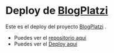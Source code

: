 # Deploy de [BlogPlatzi](https://github.com/Elimasyrubi/Redux-BlogPlatzi "BlogPlatzi") 

Este es el deploy del proyecto  [BlogPlatzi](https://github.com/Elimasyrubi/Redux-BlogPlatzi "BlogPlatzi") .

- Puedes ver el [repositorio aqui ](https://github.com/Elimasyrubi/Redux-BlogPlatzi "repositorio de este proyecto aqui ")
- Puedes ver el [Deploy aqui](https://elimasyrubi.github.io/BlogPlatzi-deploy/ "Deploy aqui")
